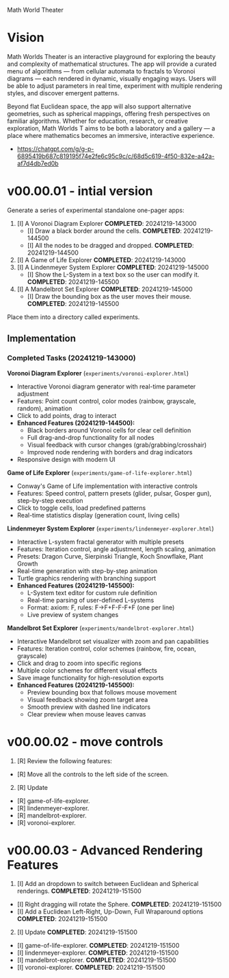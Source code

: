 Math World Theater

# Vision
Math Worlds Theater is an interactive playground for exploring the beauty and complexity of mathematical structures. The app will provide a curated menu of algorithms — from cellular automata to fractals to Voronoi diagrams — each rendered in dynamic, visually engaging ways. Users will be able to adjust parameters in real time, experiment with multiple rendering styles, and discover emergent patterns.

Beyond flat Euclidean space, the app will also support alternative geometries, such as spherical mappings, offering fresh perspectives on familiar algorithms. Whether for education, research, or creative exploration, Math Worlds T aims to be both a laboratory and a gallery — a place where mathematics becomes an immersive, interactive experience.


- https://chatgpt.com/g/g-p-6895419b687c819195f74e2fe6c95c9c/c/68d5c619-4f50-832e-a42a-af7d4db7ed0b

# v00.00.01 - intial version

Generate a series of experimental standalone one-pager apps:

1. [I] A Voronoi Diagram Explorer **COMPLETED**: 20241219-143000
   - [I] Draw a black border around the cells. **COMPLETED**: 20241219-144500
   - [I] All the nodes to be dragged and dropped. **COMPLETED**: 20241219-144500
2. [I] A Game of Life Explorer **COMPLETED**: 20241219-143000
3. [I] A Lindenmeyer System Explorer **COMPLETED**: 20241219-145000
   - [I] Show the L-System in a text box so the user can modify it. **COMPLETED**: 20241219-145500
4. [I] A Mandelbrot Set Explorer **COMPLETED**: 20241219-145000
   - [I] Draw the bounding box as the user moves their mouse. **COMPLETED**: 20241219-145500

Place them into a directory called experiments.

## Implementation

### Completed Tasks (20241219-143000)

**Voronoi Diagram Explorer** (`experiments/voronoi-explorer.html`)
- Interactive Voronoi diagram generator with real-time parameter adjustment
- Features: Point count control, color modes (rainbow, grayscale, random), animation
- Click to add points, drag to interact
- **Enhanced Features (20241219-144500):**
  - Black borders around Voronoi cells for clear cell definition
  - Full drag-and-drop functionality for all nodes
  - Visual feedback with cursor changes (grab/grabbing/crosshair)
  - Improved node rendering with borders and drag indicators
- Responsive design with modern UI

**Game of Life Explorer** (`experiments/game-of-life-explorer.html`)
- Conway's Game of Life implementation with interactive controls
- Features: Speed control, pattern presets (glider, pulsar, Gosper gun), step-by-step execution
- Click to toggle cells, load predefined patterns
- Real-time statistics display (generation count, living cells)

**Lindenmeyer System Explorer** (`experiments/lindenmeyer-explorer.html`)
- Interactive L-system fractal generator with multiple presets
- Features: Iteration control, angle adjustment, length scaling, animation
- Presets: Dragon Curve, Sierpinski Triangle, Koch Snowflake, Plant Growth
- Real-time generation with step-by-step animation
- Turtle graphics rendering with branching support
- **Enhanced Features (20241219-145500):**
  - L-System text editor for custom rule definition
  - Real-time parsing of user-defined L-systems
  - Format: axiom: F, rules: F→F+F-F-F+F (one per line)
  - Live preview of system changes

**Mandelbrot Set Explorer** (`experiments/mandelbrot-explorer.html`)
- Interactive Mandelbrot set visualizer with zoom and pan capabilities
- Features: Iteration control, color schemes (rainbow, fire, ocean, grayscale)
- Click and drag to zoom into specific regions
- Multiple color schemes for different visual effects
- Save image functionality for high-resolution exports
- **Enhanced Features (20241219-145500):**
  - Preview bounding box that follows mouse movement
  - Visual feedback showing zoom target area
  - Smooth preview with dashed line indicators
  - Clear preview when mouse leaves canvas

# v00.00.02 - move controls
1. [R] Review the following features:
  - [R] Move all the controls to the left side of the screen.
2. [R] Update
  - [R] game-of-life-explorer.
  - [R] lindenmeyer-explorer.
  - [R] mandelbrot-explorer.
  - [R] voronoi-explorer.


# v00.00.03 - Advanced Rendering Features
1. [I] Add an dropdown to switch between Euclidean and Spherical renderings. **COMPLETED**: 20241219-151500
  - [I] Right dragging will rotate the Sphere. **COMPLETED**: 20241219-151500
  - [I] Add a Euclidean Left-Right, Up-Down, Full Wraparound options **COMPLETED**: 20241219-151500
2. [I] Update **COMPLETED**: 20241219-151500
  - [I] game-of-life-explorer. **COMPLETED**: 20241219-151500
  - [I] lindenmeyer-explorer. **COMPLETED**: 20241219-151500
  - [I] mandelbrot-explorer. **COMPLETED**: 20241219-151500
  - [I] voronoi-explorer. **COMPLETED**: 20241219-151500
